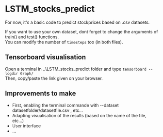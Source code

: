 # LSTM_stocks_predict
For now, it's a basic code to predict stockprices based on .csv datasets.  

If you want to use your own dataset, dont forget to change the arguments of train() and test() functions.  
You can modify the number of `timesteps` too (in both files).  

## Tensorboard visualisation  
Open a terminal in ..\LSTM_stocks_predict folder and type `tensorboard --logdir Graph/`  
Then, copy/paste the link given on your browser.  

## Improvements to make  

* First, enabling the terminal commande with --dataset datasetfolder/datasetfile.csv , etc...  
* Adapting visualisation of the results (based on the name of the file, etc...)  
* User interface  
* ...  


